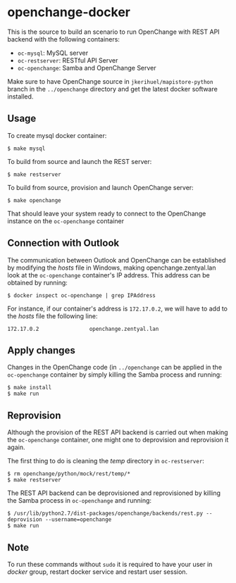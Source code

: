 openchange-docker
=================

This is the source to build an scenario to run OpenChange with REST
API backend with the following containers:

* `oc-mysql`: MySQL server
* `oc-restserver`: RESTful API Server
* `oc-openchange`: Samba and OpenChange Server

Make sure to have OpenChange source in `jkerihuel/mapistore-python`
branch in the `../openchange` directory and get the latest docker
software installed.

Usage
-----

To create mysql docker container:

    $ make mysql

To build from source and launch the REST server:

    $ make restserver

To build from source, provision and launch OpenChange server:

    $ make openchange


That should leave your system ready to connect to the OpenChange instance on
the `oc-openchange` container

Connection with Outlook
-----------------------

The communication between Outlook and OpenChange can be established by
modifying the *hosts* file in Windows, making openchange.zentyal.lan look at
the `oc-openchange` container's IP address. This address can be obtained by
running:

	$ docker inspect oc-openchange | grep IPAddress

For instance, if our container's address is
`172.17.0.2`, we will have to add to the *hosts* file the following line:

    172.17.0.2                openchange.zentyal.lan


Apply changes
-------------

Changes in the OpenChange code (in `../openchange` can be applied in the
`oc-openchange` container by simply killing the Samba process and running:

    $ make install
    $ make run

Reprovision
-----------

Although the provision of the REST API backend is carried out when making the
`oc-openchange` container, one might one to deprovision and reprovision it
again.

The first thing to do is cleaning the *temp* directory in `oc-restserver`:

    $ rm openchange/python/mock/rest/temp/*
    $ make restserver

The REST API backend can be deprovisioned and reprovisioned by killing the
Samba process in `oc-openchange` and running:

    $ /usr/lib/python2.7/dist-packages/openchange/backends/rest.py --deprovision --username=openchange
    $ make run

Note
----

To run these commands without `sudo` it is required to have your user
in *docker* group, restart docker service and restart user session.
